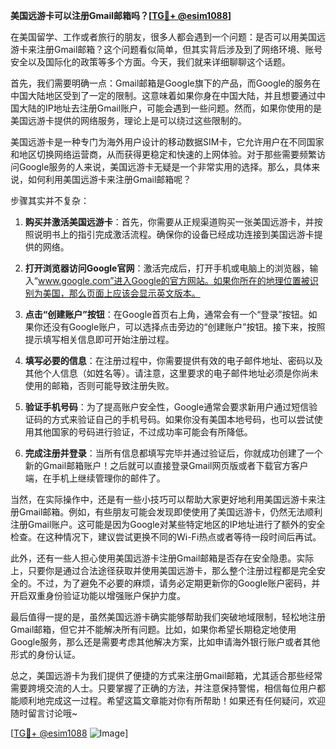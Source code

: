**美国远游卡可以注册Gmail邮箱吗？[[TG💪+ @esim1088](https://t.me/s/esim1088)]**

在美国留学、工作或者旅行的朋友，很多人都会遇到一个问题：是否可以用美国远游卡来注册Gmail邮箱？这个问题看似简单，但其实背后涉及到了网络环境、账号安全以及国际化的政策等多个方面。今天，我们就来详细聊聊这个话题。

首先，我们需要明确一点：Gmail邮箱是Google旗下的产品，而Google的服务在中国大陆地区受到了一定的限制。这意味着如果你身在中国大陆，并且想要通过中国大陆的IP地址去注册Gmail账户，可能会遇到一些问题。然而，如果你使用的是美国远游卡提供的网络服务，理论上是可以绕过这些限制的。

美国远游卡是一种专门为海外用户设计的移动数据SIM卡，它允许用户在不同国家和地区切换网络运营商，从而获得更稳定和快速的上网体验。对于那些需要频繁访问Google服务的人来说，美国远游卡无疑是一个非常实用的选择。那么，具体来说，如何利用美国远游卡来注册Gmail邮箱呢？

步骤其实并不复杂：

1. **购买并激活美国远游卡**：首先，你需要从正规渠道购买一张美国远游卡，并按照说明书上的指引完成激活流程。确保你的设备已经成功连接到美国远游卡提供的网络。

2. **打开浏览器访问Google官网**：激活完成后，打开手机或电脑上的浏览器，输入“www.google.com”进入Google的官方网站。如果你所在的地理位置被识别为美国，那么页面上应该会显示英文版本。

3. **点击“创建账户”按钮**：在Google首页右上角，通常会有一个“登录”按钮。如果你还没有Google账户，可以选择点击旁边的“创建账户”按钮。接下来，按照提示填写相关信息即可开始注册过程。

4. **填写必要的信息**：在注册过程中，你需要提供有效的电子邮件地址、密码以及其他个人信息（如姓名等）。请注意，这里要求的电子邮件地址必须是你尚未使用的邮箱，否则可能导致注册失败。

5. **验证手机号码**：为了提高账户安全性，Google通常会要求新用户通过短信验证码的方式来验证自己的手机号码。如果你没有美国本地号码，也可以尝试使用其他国家的号码进行验证，不过成功率可能会有所降低。

6. **完成注册并登录**：当所有信息都填写完毕并通过验证后，你就成功创建了一个新的Gmail邮箱账户！之后就可以直接登录Gmail网页版或者下载官方客户端，在手机上继续管理你的邮件了。

当然，在实际操作中，还是有一些小技巧可以帮助大家更好地利用美国远游卡来注册Gmail邮箱。例如，有些朋友可能会发现即使使用了美国远游卡，仍然无法顺利注册Gmail账户。这可能是因为Google对某些特定地区的IP地址进行了额外的安全检查。在这种情况下，建议尝试更换不同的Wi-Fi热点或者等待一段时间后再试。

此外，还有一些人担心使用美国远游卡注册Gmail邮箱是否存在安全隐患。实际上，只要你是通过合法途径获取并使用美国远游卡，那么整个注册过程都是完全安全的。不过，为了避免不必要的麻烦，请务必定期更新你的Google账户密码，并开启双重身份验证功能以增强账户保护力度。

最后值得一提的是，虽然美国远游卡确实能够帮助我们突破地域限制，轻松地注册Gmail邮箱，但它并不能解决所有问题。比如，如果你希望长期稳定地使用Google服务，那么还是需要考虑其他解决方案，比如申请海外银行账户或者其他形式的身份认证。

总之，美国远游卡为我们提供了便捷的方式来注册Gmail邮箱，尤其适合那些经常需要跨境交流的人士。只要掌握了正确的方法，并注意保持警惕，相信每位用户都能顺利地完成这一过程。希望这篇文章能对你有所帮助！如果还有任何疑问，欢迎随时留言讨论哦~

[[TG💪+ @esim1088](https://t.me/s/esim1088) ![Image](https://i.postimg.cc/4NQfJmqS/Snipaste-2025-05-13-00-14-12.png)]